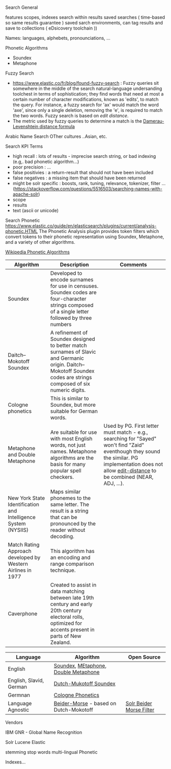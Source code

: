 

Search General

features
scopes, indexes
search within results
saved searches ( time-based so same results guarantee )
saved sarch environments, can tag results and save to collections ( eDsicovery toolchain ))


Names:
languages, alphebets, pronounciations, ...

Phonetic Algorithms
- Soundex
- Metaphone

Fuzzy Search
- https://www.elastic.co/fr/blog/found-fuzzy-search : Fuzzy queries sit somewhere in the middle of the search natural-language undersanding toolchest in terms of sophistication; they find words that need at most a certain number of character modifications, known as 'edits', to match the query. For instance, a fuzzy search for 'ax' would match the word 'axe', since only a single deletion, removing the 'e', is required to match the two words.  Fuzzy search is based on *edit distance*.
- The metric used by fuzzy queries to determine a match is the [Damerau-Levenshtein distance formula](https://en.wikipedia.org/wiki/Damerau%E2%80%93Levenshtein_distance)

Arabic Name Search
OTher cultures ..Asian, etc.


Search KPI Terms
- high recall : lots of results - imprecise search string, or bad indexing (e.g,. bad phonetic algorithm...)
- poor precision : ...
- false positivies : a return-result that should not have been included
- false negatives : a missing item that should have been returned
- might be solr specific : boosts, rank, tuning, relevance, tokenizer, filter ... (https://stackoverflow.com/questions/5516503/searching-names-with-apache-solr)
- scope
- results
- text (ascii or unicode)



Search Phonetic
https://www.elastic.co/guide/en/elasticsearch/plugins/current/analysis-phonetic.HTML
The Phonetic Analysis plugin provides token filters which convert tokens to their phonetic representation using Soundex, Metaphone, and a variety of other algorithms.


[Wikipedia Phonetic Algorithms](https://en.wikipedia.org/wiki/Phonetic_algorithm)

|Algorithm|Description|Comments|
|--|--|--|
|Soundex|Developed to encode surnames for use in censuses. Soundex codes are four-character strings composed of a single letter followed by three numbers||
|Daitch–Mokotoff Soundex|A refinement of Soundex designed to better match surnames of Slavic and Germanic origin. Daitch–Mokotoff Soundex codes are strings composed of six numeric digits.||
|Cologne phonetics|This is similar to Soundex, but more suitable for German words.||
|Metaphone and Double Metaphone|Are suitable for use with most English words, not just names. Metaphone algorithms are the basis for many popular spell checkers.|Used by PG.  First letter must match - e.g., searching for "Sayed" won't find "Zaid" eventhough they sound the similar.  PG implementation does not allow [edit-distance](https://en.wikipedia.org/wiki/Edit_distance) to be combined (NEAR, ADJ, ...).|
|New York State Identification and Intelligence System (NYSIIS)|Maps similar phonemes to the same letter. The result is a string that can be pronounced by the reader without decoding.||
|Match Rating Approach developed by Western Airlines in 1977|This algorithm has an encoding and range comparison technique.|
|Caverphone|Created to assist in data matching between late 19th century and early 20th century electoral rolls, optimized for accents present in parts of New Zealand.||


|Language|Algorithm|Open Source|
|--|--|--|
|English|[Soundex](https://en.wikipedia.org/wiki/Soundex), [MEtaphone](https://en.wikipedia.org/wiki/Metaphone), [Double Metaphone](https://en.wikipedia.org/wiki/Double_Metaphone)|
|English, Slavid, German|[Dutch-Mukotoff Soundex](https://en.wikipedia.org/wiki/Daitch%E2%80%93Mokotoff_Soundex)|
|Germnan|[Cologne Phonetics](https://en.wikipedia.org/wiki/Cologne_phonetics)|
|Language Agnostic|[Beider-Morse](https://en.wikipedia.org/wiki/Daitch%E2%80%93Mokotoff_Soundex#Beider%E2%80%93Morse_Phonetic_Name_Matching_Algorithm) - based on Dutch-Mokotoff|[Solr Beider Morse Filter](https://solr.apache.org/guide/6_6/filter-descriptions.html#FilterDescriptions-Beider-MorseFilter)




Vendors

IBM GNR - Global Name Recognition




Solr
Lucene
Elastic


stemming
stop words
multi-lingual
Phonetic

Indexes...
